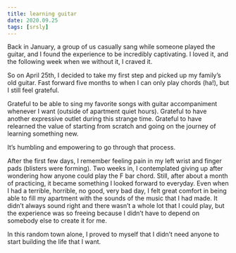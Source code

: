 ```yaml
---
title: learning guitar
date: 2020.09.25
tags: [srsly]
---
```


Back in January, a group of us casually sang while someone played the guitar, and I found the experience to be incredibly captivating. I loved it, and the following week when we without it, I craved it.

So on April 25th, I decided to take my first step and picked up my family’s old guitar. Fast forward five months to when I can only play chords (ha!), but I still feel grateful.

Grateful to be able to sing my favorite songs with guitar accompaniment whenever I want (outside of apartment quiet hours). Grateful to have another expressive outlet during this strange time. Grateful to have relearned the value of starting from scratch and going on the journey of learning something new.

It’s humbling and empowering to go through that process.

After the first few days, I remember feeling pain in my left wrist and finger pads (blisters were forming). Two weeks in, I contemplated giving up after wondering how anyone could play the F bar chord. Still, after about a month of practicing, it became something I looked forward to everyday. Even when I had a terrible, horrible, no good, very bad day, I felt great comfort in being able to fill my apartment with the sounds of the music that I had made. It didn’t always sound right and there wasn’t a whole lot that I could play, but the experience was so freeing because I didn’t have to depend on somebody else to create it for me.

In this random town alone, I proved to myself that I didn’t need anyone to start building the life that I want.